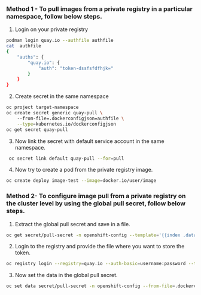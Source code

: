 ### Method 1 - To pull images from a private registry in a particular namespace, follow below steps.

1. Login on your private registry

```bash
podman login quay.io --authfile authfile
cat  authfile
{
	"auths": {
		"quay.io": {
			"auth": "token-dssfsfdfhjk="
		}
	}
}     
```
2. Create secret in the same namespace
```bash
oc project target-namespace
oc create secret generic quay-pull \                                                                                                                                         ok 
    --from-file=.dockerconfigjson=authfile \
    --type=kubernetes.io/dockerconfigjson
oc get secret quay-pull
```
3. Now link the secret with default service account in the same namespace.
```bash
 oc secret link default quay-pull --for=pull
```
4. Now try to create a pod from the private registry image.
```bash
oc create deploy image-test --image=docker.io/user/image
```

### Method 2- To configure image pull from a private registry on the cluster level by using the global pull secret, follow below steps.

1. Extract the global pull secret and save in a file.
```bash
oc get secret/pull-secret -n openshift-config --template='{{index .data ".dockerconfigjson" | base64decode}}' > authfile
```
2. Login to the registry and provide the file where you want to store the token.
```bash
oc registry login --registry=quay.io --auth-basic=username:password --to=authfile
```
3. Now set the data in the global pull secret.
```bash
oc set data secret/pull-secret -n openshift-config --from-file=.dockerconfigjson=authfile
```
